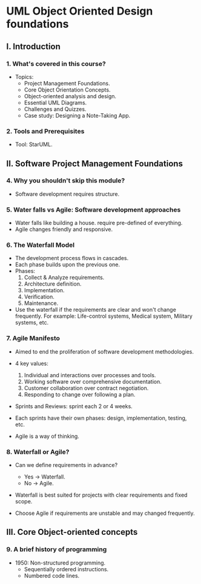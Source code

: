 # UML Object Oriented Design foundations

## I. Introduction

### 1. What's covered in this course?

- Topics:
  - Project Management Foundations.
  - Core Object Orientation Concepts.
  - Object-oriented analysis and design.
  - Essential UML Diagrams.
  - Challenges and Quizzes.
  - Case study: Designing a Note-Taking App.

### 2. Tools and Prerequisites

- Tool: StarUML.

## II. Software Project Management Foundations

### 4. Why you shouldn't skip this module?

- Software development requires structure.

### 5. Water falls vs Agile: Software development approaches

- Water falls like building a house. require pre-defined of everything.
- Agile changes friendly and responsive.

### 6. The Waterfall Model

- The development process flows in cascades.
- Each phase builds upon the previous one.
- Phases:
  1. Collect & Analyze requirements.
  2. Architecture definition.
  3. Implementation.
  4. Verification.
  5. Maintenance.
- Use the waterfall if the requirements are clear and won't change frequently. For example: Life-control systems, Medical system, Military systems, etc.

### 7. Agile Manifesto

- Aimed to end the proliferation of software development methodologies.
- 4 key values:
  1. Individual and interactions over processes and tools.
  2. Working software over comprehensive documentation.
  3. Customer collaboration over contract negotiation.
  4. Responding to change over following a plan.

- Sprints and Reviews: sprint each 2 or 4 weeks.
- Each sprints have their own phases: design, implementation, testing, etc.
- Agile is a way of thinking.

### 8. Waterfall or Agile?

- Can we define requirements in advance?
  - Yes -> Waterfall.
  - No -> Agile.

- Waterfall is best suited for projects with clear requirements and fixed scope.
- Choose Agile if requirements are unstable and may changed frequently.

## III. Core Object-oriented concepts

### 9. A brief history of programming

- 1950: Non-structured programming.
  - Sequentially ordered instructions.
  - Numbered code lines.
